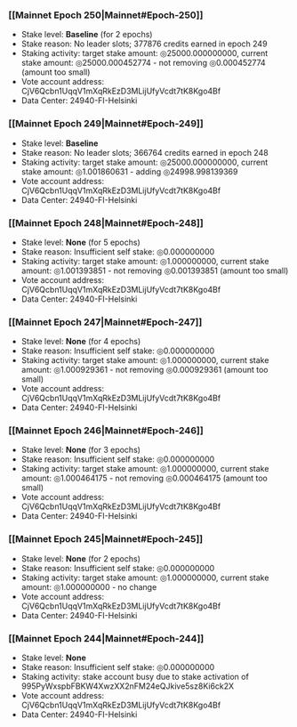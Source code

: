 ### [[Mainnet Epoch 250|Mainnet#Epoch-250]]
* Stake level: **Baseline** (for 2 epochs)
* Stake reason: No leader slots; 377876 credits earned in epoch 249
* Staking activity: target stake amount: ◎25000.000000000, current stake amount: ◎25000.000452774 - not removing ◎0.000452774 (amount too small)
* Vote account address: CjV6Qcbn1UqqV1mXqRkEzD3MLijUfyVcdt7tK8Kgo4Bf
* Data Center: 24940-FI-Helsinki
### [[Mainnet Epoch 249|Mainnet#Epoch-249]]
* Stake level: **Baseline**
* Stake reason: No leader slots; 366764 credits earned in epoch 248
* Staking activity: target stake amount: ◎25000.000000000, current stake amount: ◎1.001860631 - adding ◎24998.998139369
* Vote account address: CjV6Qcbn1UqqV1mXqRkEzD3MLijUfyVcdt7tK8Kgo4Bf
* Data Center: 24940-FI-Helsinki
### [[Mainnet Epoch 248|Mainnet#Epoch-248]]
* Stake level: **None** (for 5 epochs)
* Stake reason: Insufficient self stake: ◎0.000000000
* Staking activity: target stake amount: ◎1.000000000, current stake amount: ◎1.001393851 - not removing ◎0.001393851 (amount too small)
* Vote account address: CjV6Qcbn1UqqV1mXqRkEzD3MLijUfyVcdt7tK8Kgo4Bf
* Data Center: 24940-FI-Helsinki
### [[Mainnet Epoch 247|Mainnet#Epoch-247]]
* Stake level: **None** (for 4 epochs)
* Stake reason: Insufficient self stake: ◎0.000000000
* Staking activity: target stake amount: ◎1.000000000, current stake amount: ◎1.000929361 - not removing ◎0.000929361 (amount too small)
* Vote account address: CjV6Qcbn1UqqV1mXqRkEzD3MLijUfyVcdt7tK8Kgo4Bf
* Data Center: 24940-FI-Helsinki
### [[Mainnet Epoch 246|Mainnet#Epoch-246]]
* Stake level: **None** (for 3 epochs)
* Stake reason: Insufficient self stake: ◎0.000000000
* Staking activity: target stake amount: ◎1.000000000, current stake amount: ◎1.000464175 - not removing ◎0.000464175 (amount too small)
* Vote account address: CjV6Qcbn1UqqV1mXqRkEzD3MLijUfyVcdt7tK8Kgo4Bf
* Data Center: 24940-FI-Helsinki
### [[Mainnet Epoch 245|Mainnet#Epoch-245]]
* Stake level: **None** (for 2 epochs)
* Stake reason: Insufficient self stake: ◎0.000000000
* Staking activity: target stake amount: ◎1.000000000, current stake amount: ◎1.000000000 - no change
* Vote account address: CjV6Qcbn1UqqV1mXqRkEzD3MLijUfyVcdt7tK8Kgo4Bf
* Data Center: 24940-FI-Helsinki
### [[Mainnet Epoch 244|Mainnet#Epoch-244]]
* Stake level: **None**
* Stake reason: Insufficient self stake: ◎0.000000000
* Staking activity: stake account busy due to stake activation of 995PyWxspbFBKW4XwzXX2nFM24eQJkive5sz8Ki6ck2X
* Vote account address: CjV6Qcbn1UqqV1mXqRkEzD3MLijUfyVcdt7tK8Kgo4Bf
* Data Center: 24940-FI-Helsinki